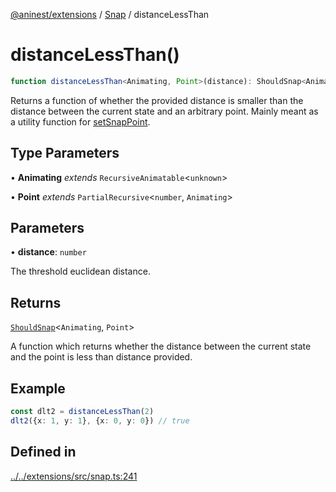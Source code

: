 [@aninest/extensions](../../index.md) / [Snap](../index.md) / distanceLessThan

# distanceLessThan()

```ts
function distanceLessThan<Animating, Point>(distance): ShouldSnap<Animating, Point>
```

Returns a function of whether the provided distance is smaller than the distance between the current state and an arbitrary point.
Mainly meant as a utility function for [setSnapPoint](setSnapPoint.md).

## Type Parameters

• **Animating** *extends* `RecursiveAnimatable`\<`unknown`\>

• **Point** *extends* `PartialRecursive`\<`number`, `Animating`\>

## Parameters

• **distance**: `number`

The threshold euclidean distance.

## Returns

[`ShouldSnap`](../type-aliases/ShouldSnap.md)\<`Animating`, `Point`\>

A function which returns whether the distance between the 
current state and the point is less than distance provided.

## Example

```ts
const dlt2 = distanceLessThan(2)
dlt2({x: 1, y: 1}, {x: 0, y: 0}) // true
```

## Defined in

[../../extensions/src/snap.ts:241](https://github.com/zphrs/aninest/blob/b669292333243ef725d764f354c403b2c4bde014/extensions/src/snap.ts#L241)

